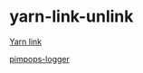 # yarn-link-unlink
[Yarn link](https://classic.yarnpkg.com/ru/docs/cli/link/)

[pimpops-logger](https://www.npmjs.com/package/pimpops-logger)
